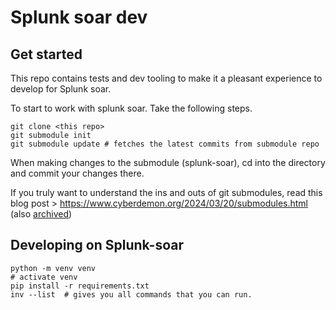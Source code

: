 # Splunk soar dev

## Get started

This repo contains tests and dev tooling to make it a pleasant experience to develop for Splunk soar.

To start to work with splunk soar. Take the following steps.

```shell
git clone <this repo>
git submodule init
git submodule update # fetches the latest commits from submodule repo
```

When making changes to the submodule (splunk-soar), cd into the directory and commit your changes there.

If you truly want to understand the ins and outs of git submodules, read this blog post > https://www.cyberdemon.org/2024/03/20/submodules.html (also [archived](https://archive.is/Q3QOz))

## Developing on Splunk-soar

```shell
python -m venv venv
# activate venv
pip install -r requirements.txt
inv --list  # gives you all commands that you can run.
```
